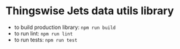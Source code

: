 # Thingswise Jets data utils library

- to build production library: `npm run build`
- to run lint: `npm run lint`
- to run tests: `npm run test` 
